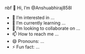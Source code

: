 nbf 👋 Hi, I’m @Anshuabhiraj858l
- 👀 I’m interested in ...
- 🌱 I’m currently learning ...
- 💞️ I’m looking to collaborate on ...
- 📫 How to reach me ...
- 😄 Pronouns: ...
- ⚡ Fun fact: ...

<!---
Anshuabhiraj858l/Anshuabhiraj858l is a ✨ special ✨ repository because its `README.md` (this file) appears on your GitHub profile.
You can click the Preview link to take a look at your changes.
--->
